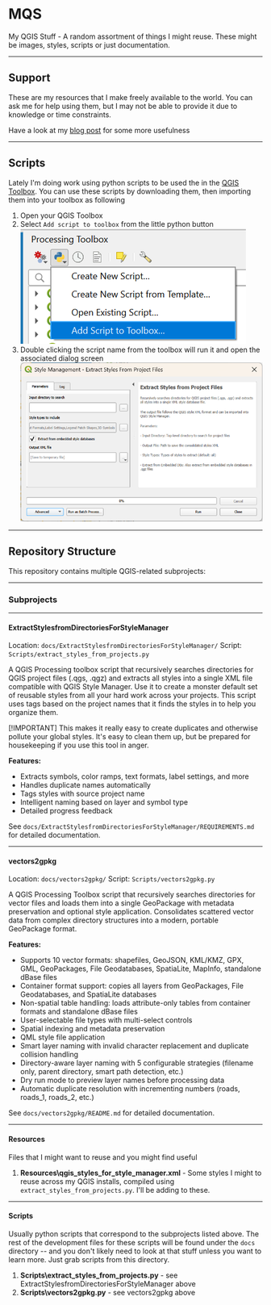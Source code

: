 # MQS
My QGIS Stuff - A random assortment of things I might reuse. These might be images, styles, scripts or just documentation.

---

## Support

These are my resources that I make freely available to the world. You can ask me for help using them, but I may not be able to provide it due to knowledge or time constraints. 

Have a look at my [blog post](https://johnzastrow.github.io/2025-10-01-qgis-tutorial-materials/) for some more usefulness

---

## Scripts

Lately I'm doing work using python scripts to be used the in the [QGIS Toolbox](https://docs.qgis.org/3.40/en/docs/user_manual/processing/toolbox.html). You can use these scripts by downloading them, then importing them into your toolbox as following

1. Open your QGIS Toolbox
2. Select `Add script to toolbox` from the little python button
![Screenshot showing the QGIS Toolbox interface with the Add script to toolbox option highlighted. The Python button is selected, and a dialog box is open for importing a new script. The workspace background displays various QGIS tool categories. The tone is instructional and neutral. Visible text includes Add script to toolbox.](docs/ExtractStylesfromDirectoriesForStyleManager/images/adding_script_to_toolbox.png)
3. Double clicking the script name from the toolbox will run it and open the associated dialog screen 
![example toolbox screen from this repo](docs/ExtractStylesfromDirectoriesForStyleManager/images/script_running.png)

---

## Repository Structure

This repository contains multiple QGIS-related subprojects:

---

### Subprojects

---

#### ExtractStylesfromDirectoriesForStyleManager
Location: `docs/ExtractStylesfromDirectoriesForStyleManager/`
Script: `Scripts/extract_styles_from_projects.py`

A QGIS Processing toolbox script that recursively searches directories for QGIS project files (.qgs, .qgz) and extracts all styles into a single XML file compatible with QGIS Style Manager. Use it to create a monster default set of reusable styles from all your hard work across your projects. This script uses tags based on the project names that it finds the styles in to help you organize them.

[!IMPORTANT]
This makes it really easy to create duplicates and otherwise pollute your global styles. It's easy to clean them up, but be prepared for housekeeping if you use this tool in anger.

**Features:**
- Extracts symbols, color ramps, text formats, label settings, and more
- Handles duplicate names automatically
- Tags styles with source project name
- Intelligent naming based on layer and symbol type
- Detailed progress feedback

See `docs/ExtractStylesfromDirectoriesForStyleManager/REQUIREMENTS.md` for detailed documentation.

---

#### vectors2gpkg
Location: `docs/vectors2gpkg/`
Script: `Scripts/vectors2gpkg.py`

A QGIS Processing Toolbox script that recursively searches directories for vector files and loads them into a single GeoPackage with metadata preservation and optional style application. Consolidates scattered vector data from complex directory structures into a modern, portable GeoPackage format.

**Features:**
- Supports 10 vector formats: shapefiles, GeoJSON, KML/KMZ, GPX, GML, GeoPackages, File Geodatabases, SpatiaLite, MapInfo, standalone dBase files
- Container format support: copies all layers from GeoPackages, File Geodatabases, and SpatiaLite databases
- Non-spatial table handling: loads attribute-only tables from container formats and standalone dBase files
- User-selectable file types with multi-select controls
- Spatial indexing and metadata preservation
- QML style file application
- Smart layer naming with invalid character replacement and duplicate collision handling
- Directory-aware layer naming with 5 configurable strategies (filename only, parent directory, smart path detection, etc.)
- Dry run mode to preview layer names before processing data
- Automatic duplicate resolution with incrementing numbers (roads, roads_1, roads_2, etc.)

See `docs/vectors2gpkg/README.md` for detailed documentation.

---

#### Resources

Files that I might want to reuse and you might find useful

1. **Resources\qgis_styles_for_style_manager.xml** - Some styles I might to reuse across my QGIS installs, compiled using `extract_styles_from_projects.py`. I'll be adding to these.

---

#### Scripts

Usually python scripts that correspond to the subprojects listed above. The rest of the development files for these scripts will be found under the `docs` directory -- and you don't likely need to look at that stuff unless you want to learn more. Just grab scripts from this directory.

1. **Scripts\extract_styles_from_projects.py** - see ExtractStylesfromDirectoriesForStyleManager above
2. **Scripts\vectors2gpkg.py** - see vectors2gpkg above
